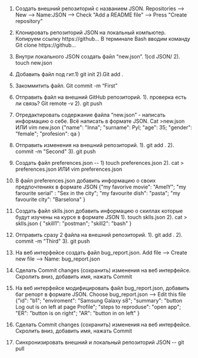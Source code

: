 1. Создать внешний репозиторий c названием JSON. 
Repositories --> New --> Name:JSON --> Check "Add a README file" --> Press "Create repository"
 
 2. Клонировать репозиторий JSON на локальный компьютер. 
 Копируем ссылку https://github...
  В терминале Bash вводим команду
 Git clone https://github...
 
 3. Внутри локального JSON создать файл “new.json”. 
 1)cd JSON/
2). touch new.json 

4. Добавить файл под гит.1) git init 2).Git add . 
 5. Закоммитить файл. Git commit -m “First”
 6. Отправить файл на внешний GitHub репозиторий. 1). проверка есть ли связь? Git remote -v 2). git push
 7. Отредактировать содержание файла “new.json” - написать информацию о себе. Всё написать в формате JSON.
Cat >new.json ИЛИ vim new.json
{"name": "Inna";
"surname": Pyl;
"age": 35;
"gender": "female";
"profesion": qa
}
 8. Отправить изменения на внешний репозиторий. 1). git add . 2). commit -m "Second" 3). git push
 9. Создать файл preferences.json -- 1) touch preferences.json 2). cat > preferences.json ИЛИ vim preferences.json
 10. В файл preferences.json добавить информацию о своих предпочтениях в формате JSON 
 {"my favorive movie": "AmelY";
"my farourite serial" : "Sex in the city"; 
"my favourite dish": "pasta";
"my favourite city": "Barselona"
}
 11. Создать файл sklls.json добавить информацию о скиллах которые будут изучены на курсе в формате JSON 
 1). touch sklls.json 2). cat > sklls.json
 { "skill1": "postman";
 "skill2": "bash"
 }
 12. Отправить сразу 2 файла на внешний репозиторий.
 1). git add . 2). commit -m "Third" 3). git push
 13. На веб интерфейсе создать файл bug_report.json.
Add file --> Create new file --> Name: bug_report.json
 14. Сделать Commit changes (сохранить) изменения на веб интерфейсе.
 Скролить вниз, добавить имя, нажать Commit
 15. На веб интерфейсе модифицировать файл bug_report.json, добавить баг репорт в формате JSON.
 Choose bug_report.json --> Edit this file
{"id": "b1";
"enviroment": "Samsung Galaxy s8";
"summary": "button Log out is on left at page Profile";
"steps to reproduse": "open app";
"ER": "button is on right";
"AR": "button in on left"
}
 16. Сделать Commit changes (сохранить) изменения на веб интерфейсе.
 Скролить вниз, добавить имя, нажать Commit
 27. Синхронизировать внешний и локальный репозиторий JSON -- git pull
